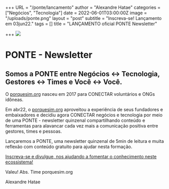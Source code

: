 +++
URL = "/ponte/lancamento"
author = "Alexandre Hatae"
categories = ["Negócios", "Tecnologia"]
date = 2022-06-01T03:00:00Z
image = "/uploads/ponte.png"
layout = "post"
subtitle = "Inscreva-se! Lançamento em 03jun22."
tags = []
title = "LANÇAMENTO oficial PONTE Newsletter"

+++
![](/uploads/logo-com-texto.png)

# PONTE - Newsletter

## Somos a PONTE entre Negócios ↔ Tecnologia, Gestores ↔ Times e Você ↔ Você.

O [porquesim.org](http://porquesim.org) nasceu em 2017 para CONECTAR voluntários e ONGs idôneas.

Em abr22, o [porquesim.org](http://porquesim.org) aproveitou a experiência de seus fundadores e embaixadores e decidiu agora CONECTAR negócios e tecnologia por meio de uma PONTE - newsletter quinzenal compartilhando conteúdo e ferramentas para alavancar cada vez mais a comunicação positiva entre gestores, times e pessoas.

Lançaremos a PONTE, uma newsletter quinzenal de 5min de leitura e muita reflexão com conteúdo gratuito para ajudar nesta formação.

[Inscreva-se e divulgue, nos ajudando a fomentar o conhecimento neste ecossistema!](https://www.getrevue.co/profile/porquesim-org "Inscreva-se na PONTE")

Valeu! Abs. Time porquesim.org

Alexandre Hatae